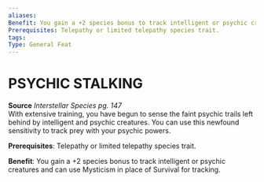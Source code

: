 ```yaml
---
aliases: 
Benefit: You gain a +2 species bonus to track intelligent or psychic creatures and can use Mysticism in place of Survival for tracking.
Prerequisites: Telepathy or limited telepathy species trait.
tags: 
Type: General Feat
---
```

# PSYCHIC STALKING
**Source** _Interstellar Species pg. 147_  
With extensive training, you have begun to sense the faint psychic trails left behind by intelligent and psychic creatures. You can use this newfound sensitivity to track prey with your psychic powers.

**Prerequisites**: Telepathy or limited telepathy species trait.

**Benefit**: You gain a +2 species bonus to track intelligent or psychic creatures and can use Mysticism in place of Survival for tracking.